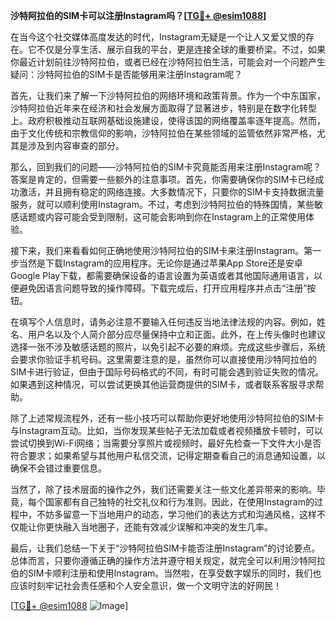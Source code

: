 **沙特阿拉伯的SIM卡可以注册Instagram吗？[[TG💪+ @esim1088](https://t.me/s/esim1088)]**

在当今这个社交媒体高度发达的时代，Instagram无疑是一个让人又爱又恨的存在。它不仅是分享生活、展示自我的平台，更是连接全球的重要桥梁。不过，如果你最近计划前往沙特阿拉伯，或者已经在沙特阿拉伯生活，可能会对一个问题产生疑问：沙特阿拉伯的SIM卡是否能够用来注册Instagram呢？

首先，让我们来了解一下沙特阿拉伯的网络环境和政策背景。作为一个中东国家，沙特阿拉伯近年来在经济和社会发展方面取得了显著进步，特别是在数字化转型上。政府积极推动互联网基础设施建设，使得该国的网络覆盖率逐年提高。然而，由于文化传统和宗教信仰的影响，沙特阿拉伯在某些领域的监管依然非常严格，尤其是涉及到内容审查的部分。

那么，回到我们的问题——沙特阿拉伯的SIM卡究竟能否用来注册Instagram呢？答案是肯定的，但需要一些额外的注意事项。首先，你需要确保你的SIM卡已经成功激活，并且拥有稳定的网络连接。大多数情况下，只要你的SIM卡支持数据流量服务，就可以顺利使用Instagram。不过，考虑到沙特阿拉伯的特殊国情，某些敏感话题或内容可能会受到限制，这可能会影响到你在Instagram上的正常使用体验。

接下来，我们来看看如何正确地使用沙特阿拉伯的SIM卡来注册Instagram。第一步当然是下载Instagram的应用程序。无论你是通过苹果App Store还是安卓Google Play下载，都需要确保设备的语言设置为英语或者其他国际通用语言，以便避免因语言问题导致的操作障碍。下载完成后，打开应用程序并点击“注册”按钮。

在填写个人信息时，请务必注意不要输入任何违反当地法律法规的内容。例如，姓名、用户名以及个人简介部分应尽量保持中立和正面。此外，在上传头像时也建议选择一张不涉及敏感话题的照片，以免引起不必要的麻烦。完成这些步骤后，系统会要求你验证手机号码。这里需要注意的是，虽然你可以直接使用沙特阿拉伯的SIM卡进行验证，但由于国际号码格式的不同，有时可能会遇到验证失败的情况。如果遇到这种情况，可以尝试更换其他运营商提供的SIM卡，或者联系客服寻求帮助。

除了上述常规流程外，还有一些小技巧可以帮助你更好地使用沙特阿拉伯的SIM卡与Instagram互动。比如，当你发现某些帖子无法加载或者视频播放卡顿时，可以尝试切换到Wi-Fi网络；当需要分享照片或视频时，最好先检查一下文件大小是否符合要求；如果希望与其他用户私信交流，记得定期查看自己的消息通知设置，以确保不会错过重要信息。

当然了，除了技术层面的操作之外，我们还需要关注一些文化差异带来的影响。毕竟，每个国家都有自己独特的社交礼仪和行为准则。因此，在使用Instagram的过程中，不妨多留意一下当地用户的动态，学习他们的表达方式和沟通风格，这样不仅能让你更快融入当地圈子，还能有效减少误解和冲突的发生几率。

最后，让我们总结一下关于“沙特阿拉伯SIM卡能否注册Instagram”的讨论要点。总体而言，只要你遵循正确的操作方法并遵守相关规定，就完全可以利用沙特阿拉伯的SIM卡顺利注册和使用Instagram。当然啦，在享受数字娱乐的同时，我们也应该时刻牢记社会责任感和个人安全意识，做一个文明守法的好网民！

[[TG💪+ @esim1088](https://t.me/s/esim1088) ![Image](https://i.postimg.cc/4NQfJmqS/Snipaste-2025-05-13-00-14-12.png)]